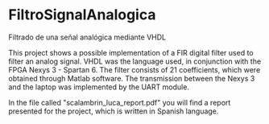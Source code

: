 # FiltroSignalAnalogica
Filtrado de una señal analógica mediante VHDL


This project shows a possible implementation of a FIR digital filter used to filter an analog signal. VHDL was the language used, in conjunction with the FPGA Nexys 3 - Spartan 6. The filter consists of 21 coefficients, which were obtained through Matlab software. The transmission between the Nexys 3 and the laptop was implemented by the UART module.
 
 In the file called "scalambrin_luca_report.pdf" you will find a report presented for the project, which is written in Spanish language.
